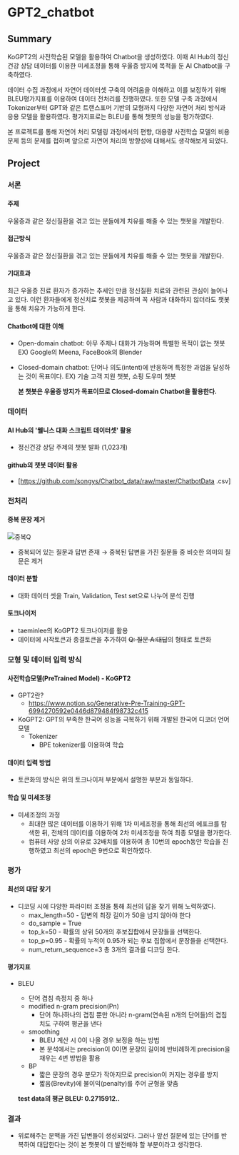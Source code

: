 # GPT2_chatbot

## Summary
KoGPT2의 사전학습된 모델을 활용하여 Chatbot을 생성하였다. 이때 AI Hub의 정신건강 상담 데이터를 이용한 미세조정을 통해 우울증 방지에 목적을 둔 AI Chatbot을 구축하였다. 

데이터 수집 과정에서 자연어 데이터셋 구축의 어려움을 이해하고 이를 보정하기 위해 BLEU평가지표를 이용하여 데이터 전처리를 진행하였다. 또한 모델 구축 과정에서 Tokenizer부터 GPT와 같은 트랜스포머 기반의 모형까지 다양한 자연어 처리 방식과 응용 모델을 활용하였다. 평가지표로는 BLEU를 통해 챗봇의 성능을 평가하였다.

본 프로젝트를 통해 자연어 처리 모델링 과정에서의 편향, 대용량 사전학습 모델의 비용 문제 등의 문제를 접하며 앞으로 자연어 처리의 방향성에 대해서도 생각해보게 되었다.

## Project

### 서론
#### 주제
  우울증과 같은 정신질환을 겪고 있는 분들에게 치유를 해줄 수 있는 챗봇을 개발한다.
#### 접근방식
  우울증과 같은 정신질환을 겪고 있는 분들에게 치유를 해줄 수 있는 챗봇을 개발한다.
#### 기대효과
  최근 우울증 진료 환자가 증가하는 추세인 만큼 정신질환 치료와 관련된 관심이 늘어나고 있다. 이런 환자들에게 정신치료 챗봇을 제공하며 꼭 사람과 대화하지 않더라도 챗봇을 통해 치유가 가능하게 한다.
#### Chatbot에 대한 이해
  * Open-domain chatbot: 
    아무 주제나 대화가 가능하며 특별한 목적이 없는 챗봇
    EX) Google의 Meena, FaceBook의 Blender
  * Closed-domain chatbot:
    단어나 의도(intent)에 반응하며 특정한 과업을 달성하는 것이 목표이다.
    EX) 기술 고객 지원 챗봇, 쇼핑 도우미 챗봇
    
    **본 챗봇은 우울증 방지가 목표이므로 Closed-domain Chatbot을 활용한다.**

### 데이터
#### AI Hub의 '웰니스 대화 스크립트 데이터셋' 활용
  * 정신건강 상담 주제의 챗봇 발화 (1,023개)
#### github의 챗봇 데이터 활용
  * [https://github.com/songys/Chatbot_data/raw/master/ChatbotData .csv]

### 전처리
#### 중복 문장 제거
  ![중복Q](https://user-images.githubusercontent.com/75753717/123137537-0426de00-d48f-11eb-96ab-c2f4a5eda86c.PNG)
  * 중복되어 있는 질문과 답변 존재
    → 중복된 답변을 가진 질문들 중 비슷한 의미의 질문은 제거
#### 데이터 분할
  * 대화 데이터 셋을 Train, Validation, Test set으로 나누어 분석 진행
#### 토크나이저
  * taeminlee의 KoGPT2 토크나이저를 활용
  * 데이터에 시작토큰과 종결토큰을 추가하여 <s>Q: 질문 A:대답</s>의 형태로 토큰화

### 모형 및 데이터 입력 방식
#### 사전학습모델(PreTrained Model) - KoGPT2
  * GPT2란? 
    - https://www.notion.so/Generative-Pre-Training-GPT-6994270592e0446d879484f98732c415
  * KoGPT2: GPT의 부족한 한국어 성능을 극복하기 위해 개발된 한국어 디코더 언어 모델
    - Tokenizer
      + BPE tokenizer를 이용하여 학습
#### 데이터 입력 방법
  * 토큰화의 방식은 위의 토크나이저 부분에서 설명한 부분과 동일하다.
#### 학습 및 미세조정
  * 미세조정의 과정
    - 최대한 많은 데이터를 이용하기 위해 1차 미세조정을 통해 최선의 에포크를 탐색한 뒤, 전체의 데이터를 이용하여 2차 미세조정을 하여 최종 모델을 평가한다.
    - 컴퓨터 사양 상의 이유로 32배치를 이용하여 총 10번의 epoch동안 학습을 진행하였고 최선의 epoch은 9번으로 확인하였다.
### 평가
#### 최선의 대답 찾기
  * 디코딩 시에 다양한 파라미터 조정을 통해 최선의 답을 찾기 위해 노력하였다.
    - max_length=50 - 답변의 최장 길이가 50을 넘지 않아야 한다
    - do_sample = True
    - top_k=50 - 확률의 상위 50개의 후보집합에서 문장들을 선택한다.
    - top_p=0.95 - 확률의 누적이 0.95가 되는 후보 집합에서 문장들을 선택한다.
    - num_return_sequence=3 총 3개의 결과를 디코딩 한다.
#### 평가지표
  * BLEU
    - 단어 겹침 측정치 중 하나
    - modified n-gram precision(Pn)
      + 단어 하나하나의 겹침 뿐만 아니라 n-gram(연속된 n개의 단어들)의 겹침치도 구하여 평균을 낸다
    - smoothing
      + BLEU 계산 시 0이 나올 경우 보정을 하는 방법
      + 본 분석에서는 precision이 0이면 문장의 길이에 반비례하게 precision을 채우는 4번 방법을 활용
    - BP
      + 짧은 문장의 경우 분모가 작아지므로 precision이 커지는 경우를 방지
      + 짧음(Brevity)에 불이익(penalty)를 주어 균형을 맞춤
   
    **test data의 평균 BLEU: 0.2715912..**
### 결과
  * 위로해주는 문맥을 가진 답변들이 생성되었다. 그러나 앞선 질문에 있는 단어를 반복하여 대답한다는 것이 본 챗봇이 더 발전해야 할 부분이라고 생각한다.
